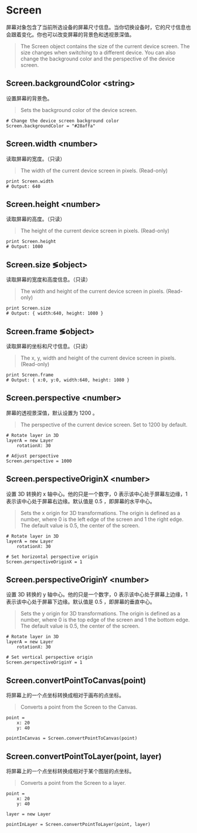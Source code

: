 # Screen

屏幕对象包含了当前所选设备的屏幕尺寸信息。当你切换设备时，它的尺寸信息也会跟着变化。你也可以改变屏幕的背景色和透视景深值。
>The Screen object contains the size of the current device screen. The size changes when switching to a different device. You can also change the background color and the perspective of the device screen.

<a id="backgroundColor"></a>
## Screen.backgroundColor &lt;string&gt;

设置屏幕的背景色。
>Sets the background color of the device screen.

	# Change the device screen background color 
	Screen.backgroundColor = "#28affa"


<a id="width"></a>
## Screen.width &lt;number&gt;

读取屏幕的宽度。（只读）
>The width of the current device screen in pixels. (Read-only)

	print Screen.width
	# Output: 640 

<a id="height"></a>
## Screen.height &lt;number&gt;

读取屏幕的高度。（只读）
>The height of the current device screen in pixels. (Read-only)

	print Screen.height
	# Output: 1080 

<a id="size"></a>
## Screen.size &lg;object&gt;

读取屏幕的宽度和高度信息。（只读）
>The width and height of the current device screen in pixels. (Read-only)

	print Screen.size
	# Output: { width:640, height: 1080 } 

<a id="frame"></a>
## Screen.frame &lg;object&gt;

读取屏幕的坐标和尺寸信息。（只读）
>The x, y, width and height of the current device screen in pixels. (Read-only)

	print Screen.frame
	# Output: { x:0, y:0, width:640, height: 1080 } 

<a id="perspective"></a>
## Screen.perspective &lt;number&gt;

屏幕的透视景深值，默认设置为 1200 。
>The perspective of the current device screen. Set to 1200 by default.

	# Rotate layer in 3D 
	layerA = new Layer
		rotationX: 30
	 
	# Adjust perspective 
	Screen.perspective = 1000

<a id="perspectiveOriginX"></a>
## Screen.perspectiveOriginX &lt;number&gt;
设置 3D 转换的 x 轴中心。他的只是一个数字，0 表示该中心处于屏幕左边缘，1 表示该中心处于屏幕右边缘。默认值是 0.5 ，即屏幕的水平中心。
>Sets the x origin for 3D transformations. The origin is defined as a number, where 0 is the left edge of the screen and 1 the right edge. The default value is 0.5, the center of the screen.

	# Rotate layer in 3D 
	layerA = new Layer
		rotationX: 30
	 
	# Set horizontal perspective origin 
	Screen.perspectiveOriginX = 1

<a id="perspectiveOriginY"></a>
## Screen.perspectiveOriginY &lt;number&gt;

设置 3D 转换的 y 轴中心。他的只是一个数字，0 表示该中心处于屏幕上边缘，1 表示该中心处于屏幕下边缘。默认值是 0.5 ，即屏幕的垂直中心。
>Sets the y origin for 3D transformations. The origin is defined as a number, where 0 is the top edge of the screen and 1 the bottom edge. The default value is 0.5, the center of the screen.

	# Rotate layer in 3D 
	layerA = new Layer
		rotationX: 30
	 
	# Set vertical perspective origin 
	Screen.perspectiveOriginY = 1

<a id="convertPointToCanvas"></a>
## Screen.convertPointToCanvas(point)

将屏幕上的一个点坐标转换成相对于画布的点坐标。
>Converts a point from the Screen to the Canvas.

	point =
		x: 20
		y: 40
	 
	pointInCanvas = Screen.convertPointToCanvas(point)

<a id="convertPointToLayer"></a>
## Screen.convertPointToLayer(point, layer)

将屏幕上的一个点坐标转换成相对于某个图层的点坐标。
>Converts a point from the Screen to a layer.

	point =
		x: 20
		y: 40
	 
	layer = new Layer
	 
	pointInLayer = Screen.convertPointToLayer(point, layer)

